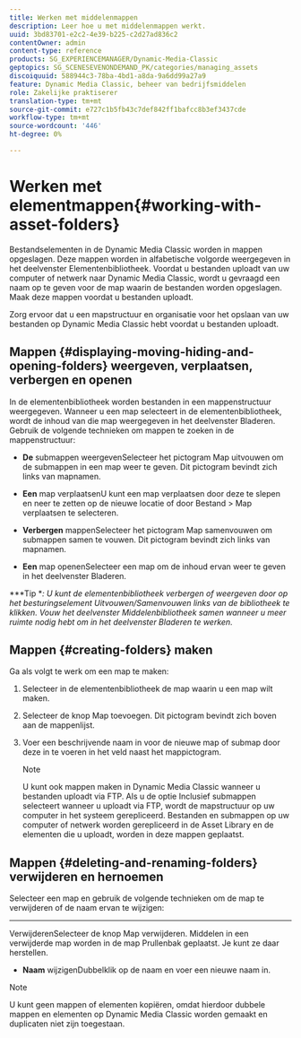 ```yaml
---
title: Werken met middelenmappen
description: Leer hoe u met middelenmappen werkt.
uuid: 3bd83701-e2c2-4e39-b225-c2d27ad836c2
contentOwner: admin
content-type: reference
products: SG_EXPERIENCEMANAGER/Dynamic-Media-Classic
geptopics: SG_SCENESEVENONDEMAND_PK/categories/managing_assets
discoiquuid: 588944c3-78ba-4bd1-a8da-9a6dd99a27a9
feature: Dynamic Media Classic, beheer van bedrijfsmiddelen
role: Zakelijke praktiserer
translation-type: tm+mt
source-git-commit: e727c1b5fb43c7def842ff1bafcc8b3ef3437cde
workflow-type: tm+mt
source-wordcount: '446'
ht-degree: 0%

---
```



# Werken met elementmappen{#working-with-asset-folders}

Bestandselementen in de Dynamic Media Classic worden in mappen opgeslagen. Deze mappen worden in alfabetische volgorde weergegeven in het deelvenster Elementenbibliotheek. Voordat u bestanden uploadt van uw computer of netwerk naar Dynamic Media Classic, wordt u gevraagd een naam op te geven voor de map waarin de bestanden worden opgeslagen. Maak deze mappen voordat u bestanden uploadt.

Zorg ervoor dat u een mapstructuur en organisatie voor het opslaan van uw bestanden op Dynamic Media Classic hebt voordat u bestanden uploadt.

## Mappen {#displaying-moving-hiding-and-opening-folders} weergeven, verplaatsen, verbergen en openen

In de elementenbibliotheek worden bestanden in een mappenstructuur weergegeven. Wanneer u een map selecteert in de elementenbibliotheek, wordt de inhoud van die map weergegeven in het deelvenster Bladeren. Gebruik de volgende technieken om mappen te zoeken in de mappenstructuur:

* **De**
submappen weergevenSelecteer het pictogram Map uitvouwen om de submappen in een map weer te geven. Dit pictogram bevindt zich links van mapnamen.

* **Een**
map verplaatsenU kunt een map verplaatsen door deze te slepen en neer te zetten op de nieuwe locatie of door Bestand > Map verplaatsen te selecteren.

* **Verbergen**
mappenSelecteer het pictogram Map samenvouwen om submappen samen te vouwen. Dit pictogram bevindt zich links van mapnamen.

* **Een**
map openenSelecteer een map om de inhoud ervan weer te geven in het deelvenster Bladeren.

***Tip **: U kunt de elementenbibliotheek verbergen of weergeven door op het besturingselement Uitvouwen/Samenvouwen links van de bibliotheek te klikken. Vouw het deelvenster Middelenbibliotheek samen wanneer u meer ruimte nodig hebt om in het deelvenster Bladeren te werken.*

## Mappen {#creating-folders} maken

Ga als volgt te werk om een map te maken:

1. Selecteer in de elementenbibliotheek de map waarin u een map wilt maken.
1. Selecteer de knop Map toevoegen. Dit pictogram bevindt zich boven aan de mappenlijst.
1. Voer een beschrijvende naam in voor de nieuwe map of submap door deze in te voeren in het veld naast het mappictogram.

   >[!NOTE]
   >
   >U kunt ook mappen maken in Dynamic Media Classic wanneer u bestanden uploadt via FTP. Als u de optie Inclusief submappen selecteert wanneer u uploadt via FTP, wordt de mapstructuur op uw computer in het systeem gerepliceerd. Bestanden en submappen op uw computer of netwerk worden gerepliceerd in de Asset Library en de elementen die u uploadt, worden in deze mappen geplaatst.

## Mappen {#deleting-and-renaming-folders} verwijderen en hernoemen

Selecteer een map en gebruik de volgende technieken om de map te verwijderen of de naam ervan te wijzigen:

* ****
VerwijderenSelecteer de knop Map verwijderen. Middelen in een verwijderde map worden in de map Prullenbak geplaatst. Je kunt ze daar herstellen.

* **Naam**
wijzigenDubbelklik op de naam en voer een nieuwe naam in.

>[!NOTE]
>
>U kunt geen mappen of elementen kopiëren, omdat hierdoor dubbele mappen en elementen op Dynamic Media Classic worden gemaakt en duplicaten niet zijn toegestaan.

